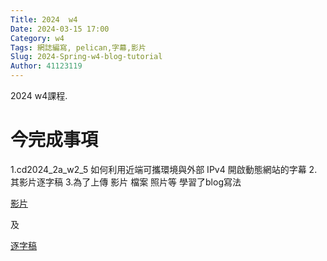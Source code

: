 ```yaml
---
Title: 2024  w4
Date: 2024-03-15 17:00
Category: w4
Tags: 網誌編寫, pelican,字幕,影片
Slug: 2024-Spring-w4-blog-tutorial
Author: 41123119
---
```


2024 w4課程.

# 今完成事項
<p>
<p>
<p>
1.cd2024_2a_w2_5 如何利用近端可攜環境與外部 IPv4 開啟動態網站的字幕
2.其影片逐字稿
3.為了上傳 影片 檔案 照片等 學習了blog寫法

<!-- PELICAN_END_SUMMARY -->
</p>
<a href="
https://nfuedu-my.sharepoint.com/:v:/g/personal/41123119_nfu_edu_tw/EeGW7m9iY5tJkDUgzzq3fH4B83ETe0vDPqSYLORW6I3B5g?e=58uh5Q">影片</a>

 及 

<a href=" https://nfuedu-my.sharepoint.com/:t:/g/personal/41123119_nfu_edu_tw/EVJQRrVtylVKtuM7_F2ElKABxKFPszDOjyckey4MCZCTjw?e=RFxfP1">逐字稿</a>
 